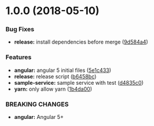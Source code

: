 <a name="1.0.0"></a>
# 1.0.0 (2018-05-10)


### Bug Fixes

* **release:** install dependencies before merge ([9d584a4](https://github.com/TeamDespacito/angular-starter-pacito/commit/9d584a4))


### Features

* **angular:** angular 5 initial files ([5e1c433](https://github.com/TeamDespacito/angular-starter-pacito/commit/5e1c433))
* **release:** release script ([b6458bc](https://github.com/TeamDespacito/angular-starter-pacito/commit/b6458bc))
* **sample-service:** sample service with test ([d4835c0](https://github.com/TeamDespacito/angular-starter-pacito/commit/d4835c0))
* **yarn:** only allow yarn ([1b4da00](https://github.com/TeamDespacito/angular-starter-pacito/commit/1b4da00))


### BREAKING CHANGES

* **angular:** Angular 5+



